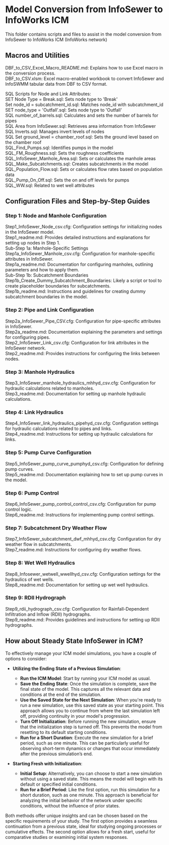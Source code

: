 # Model Conversion from InfoSewer to InfoWorks ICM

This folder contains scripts and files to assist in the model conversion from InfoSewer to InfoWorks ICM (InfoWorks network)

## Macros and Utilities
DBF_to_CSV_Excel_Macro_README.md: Explains how to use Excel macro in the conversion process.\
DBF_to_CSV.xlsm: Excel macro-enabled workbook to convert InfoSewer and InfoSWMM tabular data from DBF to CSV format.

SQL Scripts for Node and Link Attributes:\
SET Node Type = Break.sql: Sets node type to 'Break'\
Set node_id = subcatchment_id.sql: Matches node_id with subcatchment_id\
SET node_type = 'Outfall'.sql: Sets node type to 'Outfall'\
SQL number_of_barrels.sql: Calculates and sets the number of barrels for pipes\
SQL Area from InfoSewer.sql: Retrieves area information from InfoSewer\
SQL Inverts.sql: Manages invert levels of nodes\
SQL Set ground_level = chamber_roof.sql: Sets the ground level based on the chamber roof\
SQL_Find_Pumps.sql: Identifies pumps in the model\
SQL_FM_Roughness.sql: Sets the roughness coefficients\
SQL_InfoSewer_Manhole_Area.sql: Sets or calculates the manhole areas\
SQL_Make_Subcatchments.sql: Creates subcatchments in the model\
SQL_Population_Flow.sql: Sets or calculates flow rates based on population data\
SQL_Pump_On_Off.sql: Sets the on and off levels for pumps\
SQL_WW.sql: Related to wet well attributes

## Configuration Files and Step-by-Step Guides

### Step 1: Node and Manhole Configuration
Step1_InfoSewer_Node_csv.cfg: Configuration settings for initializing nodes in the InfoSewer model.\
Step1_readme.md: Provides detailed instructions and explanations for setting up nodes in Step 1.\
Sub-Step 1a: Manhole-Specific Settings\
Step1a_InfoSewer_Manhole_csv.cfg: Configuration for manhole-specific attributes in InfoSewer.\
Step1a_readme.md: Documentation for configuring manholes, outlining parameters and how to apply them.\
Sub-Step 1b: Subcatchment Boundaries\
Step1b_Create_Dummy_Subcatchment_Boundaries: Likely a script or tool to create placeholder boundaries for subcatchments.\
Step1b_readme.md: Instructions and guidelines for creating dummy subcatchment boundaries in the model.

### Step 2: Pipe and Link Configuration
Step2a_InfoSewer_Pipe_CSV.cfg: Configuration for pipe-specific attributes in InfoSewer.\
Step2a_readme.md: Documentation explaining the parameters and settings for configuring pipes.\
Step2_InfoSewer_Link_csv.cfg: Configuration for link attributes in the InfoSewer network.\
Step2_readme.md: Provides instructions for configuring the links between nodes.

### Step 3: Manhole Hydraulics
Step3_InfoSewer_manhole_hydraulics_mhhyd_csv.cfg: Configuration for hydraulic calculations related to manholes.\
Step3_readme.md: Documentation for setting up manhole hydraulic calculations.

### Step 4: Link Hydraulics
Step4_InfoSewer_link_hydraulics_pipehyd_csv.cfg: Configuration settings for hydraulic calculations related to pipes and links.\
Step4_readme.md: Instructions for setting up hydraulic calculations for links.

### Step 5: Pump Curve Configuration
Step5_InfoSewer_pump_curve_pumphyd_csv.cfg: Configuration for defining pump curves.\
Step5_readme.md: Documentation explaining how to set up pump curves in the model.

### Step 6: Pump Control
Step6_InfoSewer_pump_control_control_csv.cfg: Configuration for pump control logic.\
Step6_readme.md: Instructions for implementing pump control settings.

### Step 7: Subcatchment Dry Weather Flow
Step7_InfoSewer_subcatchment_dwf_mhhyd_csv.cfg: Configuration for dry weather flow in subcatchments.\
Step7_readme.md: Instructions for configuring dry weather flows.

### Step 8: Wet Well Hydraulics
Step8_Infosewer_wetwell_wwellhyd_csv.cfg: Configuration settings for the hydraulics of wet wells.\
Step8_readme.md: Documentation for setting up wet well hydraulics.

### Step 9: RDII Hydrograph
Step9_rdii_hydrograph_csv.cfg: Configuration for Rainfall-Dependent Infiltration and Inflow (RDII) hydrographs.\
Step9_readme.md: Provides guidelines and instructions for setting up RDII hydrographs.


## How about Steady State InfoSewer in ICM?

To effectively manage your ICM model simulations, you have a couple of options to consider:

- **Utilizing the Ending State of a Previous Simulation**:
    - **Run the ICM Model**: Start by running your ICM model as usual.
    - **Save the Ending State**: Once the simulation is complete, save the final state of the model. This captures all the relevant data and conditions at the end of the simulation.
    - **Use the Saved State for the Next Simulation**: When you're ready to run a new simulation, use this saved state as your starting point. This approach allows you to continue from where the last simulation left off, providing continuity in your model's progression.
    - **Turn Off Initialization**: Before running the new simulation, ensure that the initialization step is turned off. This prevents the model from resetting to its default starting conditions.
    - **Run for a Short Duration**: Execute the new simulation for a brief period, such as one minute. This can be particularly useful for observing short-term dynamics or changes that occur immediately after the previous simulation’s end.

- **Starting Fresh with Initialization**:
    - **Initial Setup**: Alternatively, you can choose to start a new simulation without using a saved state. This means the model will begin with its default or specified initial conditions.
    - **Run for a Brief Period**: Like the first option, run this simulation for a short duration, such as one minute. This approach is beneficial for analyzing the initial behavior of the network under specific conditions, without the influence of prior states.

Both methods offer unique insights and can be chosen based on the specific requirements of your study. The first option provides a seamless continuation from a previous state, ideal for studying ongoing processes or cumulative effects. The second option allows for a fresh start, useful for comparative studies or examining initial system responses.